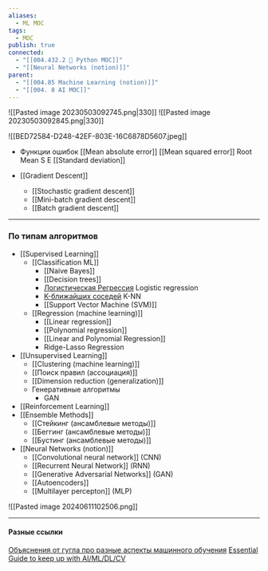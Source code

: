 ```yaml
---
aliases:
  - ML MOC
tags:
  - MOC
publish: true
connected:
  - "[[004.432.2 🐍 Python MOC]]"
  - "[[Neural Networks (notion)]]"
parent:
  - "[[004.85 Machine Learning (notion)]]"
  - "[[004. 8 AI MOC]]"
---
```

![[Pasted image 20230503092745.png|330]] ![[Pasted image 20230503092845.png|330]]



![[BED72584-D248-42EF-803E-16C6878D5607.jpeg]]





- Функции ошибок
[[Mean absolute error]]
[[Mean squared error]] Root Mean S E [[Standard deviation]]


-  [[Gradient Descent]]
	- [[Stochastic gradient descent]]
	- [[Mini-batch gradient descent]]
	- [[Batch gradient descent]]

---



### По типам алгоритмов
- [[Supervised Learning]] 
	-  [[Classification ML]]
		- [[Naive Bayes]]
		- [[Decision trees]]
		- [Логистическая Регрессия](https://ru.wikipedia.org/wiki/%D0%9B%D0%BE%D0%B3%D0%B8%D1%81%D1%82%D0%B8%D1%87%D0%B5%D1%81%D0%BA%D0%B0%D1%8F_%D1%80%D0%B5%D0%B3%D1%80%D0%B5%D1%81%D1%81%D0%B8%D1%8F) Logistic regression 
		- [K-ближайших соседей](https://ru.wikipedia.org/wiki/%D0%9C%D0%B5%D1%82%D0%BE%D0%B4_k-%D0%B1%D0%BB%D0%B8%D0%B6%D0%B0%D0%B9%D1%88%D0%B8%D1%85_%D1%81%D0%BE%D1%81%D0%B5%D0%B4%D0%B5%D0%B9) K-NN
		- [[Support Vector Machine (SVM)]]
	- [[Regression (machine learning)]] 
		- [[Linear regression]]
		- [[Polynomial regression]]
		- [[Linear and Polynomial Regression]]
		- Ridge-Lasso Regression
- [[Unsupervised Learning]]
	- [[Clustering (machine learning)]]
	- [[Поиск правил (ассоциация)]]
	- [[Dimension reduction (generalization)]]
	- Генеративные алгоритмы
		- GAN
- [[Reinforcement Learning]]
- [[Ensemble Methods]]
	- [[Стейкинг (ансамблевые методы)]]
	- [[Беггинг (ансамблевые методы)]]
	- [[Бустинг (ансамблевые методы)]] 
- [[Neural Networks (notion)]]
	- [[Convolutional neural network]] (CNN)
	- [[Recurrent Neural Network]] (RNN)
	- [[Generative Adversarial Networks]] (GAN)
	- [[Autoencoders]]
	- [[Multilayer percepton]] (MLP)





![[Pasted image 20240611102506.png]]




---

#### Разные ссылки

[Объяснения от гугла про разные аспекты машинного обучения](https://pair.withgoogle.com/explorables/)
[Essential Guide to keep up with AI/ML/DL/CV](https://github.com/BAILOOL/DoYouEvenLearn/blob/master/README.md)

